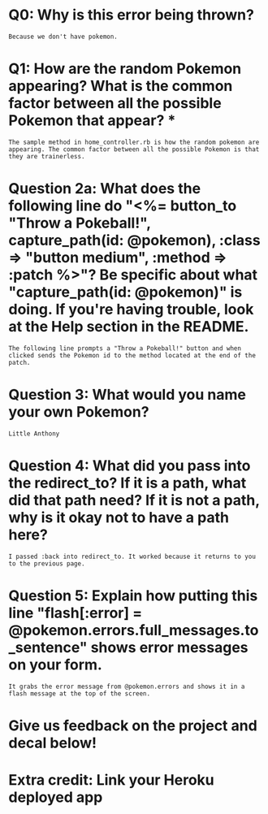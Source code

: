 # Q0: Why is this error being thrown?

    Because we don't have pokemon.

# Q1: How are the random Pokemon appearing? What is the common factor between all the possible Pokemon that appear? *

    The sample method in home_controller.rb is how the random pokemon are appearing. The common factor between all the possible Pokemon is that they are trainerless.

# Question 2a: What does the following line do "<%= button_to "Throw a Pokeball!", capture_path(id: @pokemon), :class => "button medium", :method => :patch %>"? Be specific about what "capture_path(id: @pokemon)" is doing. If you're having trouble, look at the Help section in the README.

    The following line prompts a "Throw a Pokeball!" button and when clicked sends the Pokemon id to the method located at the end of the patch. 

# Question 3: What would you name your own Pokemon?

    Little Anthony

# Question 4: What did you pass into the redirect_to? If it is a path, what did that path need? If it is not a path, why is it okay not to have a path here?

    I passed :back into redirect_to. It worked because it returns to you to the previous page.

# Question 5: Explain how putting this line "flash[:error] = @pokemon.errors.full_messages.to_sentence" shows error messages on your form.

    It grabs the error message from @pokemon.errors and shows it in a flash message at the top of the screen.

# Give us feedback on the project and decal below!

# Extra credit: Link your Heroku deployed app
